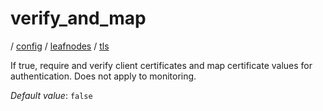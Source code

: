 # verify_and_map

/ [config](/reference/config/index.md) / [leafnodes](/reference/config/config/leafnodes/index.md) / [tls](/reference/config/config/leafnodes/tls/index.md) 

If true, require and verify client certificates and map certificate values for authentication. Does not apply to monitoring.

*Default value*: `false`
